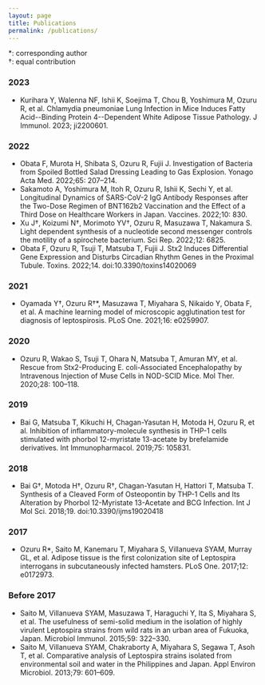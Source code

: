 ```yaml
---
layout: page
title: Publications
permalink: /publications/
---
```


\*: corresponding author  
†: equal contribution

### 2023
- Kurihara Y, Walenna NF, Ishii K, Soejima T, Chou B, Yoshimura M, Ozuru R, et al. Chlamydia pneumoniae Lung Infection in Mice Induces Fatty Acid--Binding Protein 4--Dependent White Adipose Tissue Pathology. J Immunol. 2023; ji2200601.

### 2022
- Obata F, Murota H, Shibata S, Ozuru R, Fujii J. Investigation of Bacteria from Spoiled Bottled Salad Dressing Leading to Gas Explosion. Yonago Acta Med. 2022;65: 207–214.
- Sakamoto A, Yoshimura M, Itoh R, Ozuru R, Ishii K, Sechi Y, et al. Longitudinal Dynamics of SARS-CoV-2 IgG Antibody Responses after the Two-Dose Regimen of BNT162b2 Vaccination and the Effect of a Third Dose on Healthcare Workers in Japan. Vaccines. 2022;10: 830.
- Xu J†, Koizumi N†, Morimoto YV†, Ozuru R, Masuzawa T, Nakamura S. Light dependent synthesis of a nucleotide second messenger controls the motility of a spirochete bacterium. Sci Rep. 2022;12: 6825.
- Obata F, Ozuru R, Tsuji T, Matsuba T, Fujii J. Stx2 Induces Differential Gene Expression and Disturbs Circadian Rhythm Genes in the Proximal Tubule. Toxins. 2022;14. doi:10.3390/toxins14020069

### 2021
- Oyamada Y†, Ozuru R†\*, Masuzawa T, Miyahara S, Nikaido Y, Obata F, et al. A machine learning model of microscopic agglutination test for diagnosis of leptospirosis. PLoS One. 2021;16: e0259907.

### 2020
- Ozuru R, Wakao S, Tsuji T, Ohara N, Matsuba T, Amuran MY, et al. Rescue from Stx2-Producing E. coli-Associated Encephalopathy by Intravenous Injection of Muse Cells in NOD-SCID Mice. Mol Ther. 2020;28: 100–118.

### 2019
- Bai G, Matsuba T, Kikuchi H, Chagan-Yasutan H, Motoda H, Ozuru R, et al. Inhibition of inflammatory-molecule synthesis in THP-1 cells stimulated with phorbol 12-myristate 13-acetate by brefelamide derivatives. Int Immunopharmacol. 2019;75: 105831.

### 2018
- Bai G†, Motoda H†, Ozuru R†, Chagan-Yasutan H, Hattori T, Matsuba T. Synthesis of a Cleaved Form of Osteopontin by THP-1 Cells and Its Alteration by Phorbol 12-Myristate 13-Acetate and BCG Infection. Int J Mol Sci. 2018;19. doi:10.3390/ijms19020418

### 2017
- Ozuru R\*, Saito M, Kanemaru T, Miyahara S, Villanueva SYAM, Murray GL, et al. Adipose tissue is the first colonization site of Leptospira interrogans in subcutaneously infected hamsters. PLoS One. 2017;12: e0172973.

### Before 2017
- Saito M, Villanueva SYAM, Masuzawa T, Haraguchi Y, Ita S, Miyahara S, et al. The usefulness of semi-solid medium in the isolation of highly virulent Leptospira strains from wild rats in an urban area of Fukuoka, Japan. Microbiol Immunol. 2015;59: 322–330.
- Saito M, Villanueva SYAM, Chakraborty A, Miyahara S, Segawa T, Asoh T, et al. Comparative analysis of Leptospira strains isolated from environmental soil and water in the Philippines and Japan. Appl Environ Microbiol. 2013;79: 601–609.
